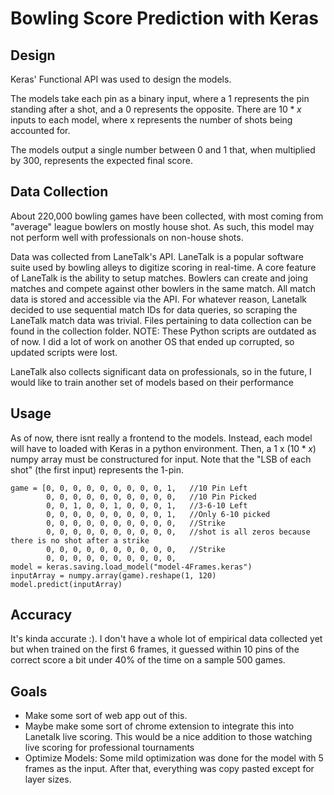 # Bowling Score Prediction with Keras

## Design
Keras' Functional API was used to design the models. 

The models take each pin as a binary input, where a 1 represents the pin standing after a shot, and a 0 represents the opposite. There are $10 * x$ inputs to each model, where x represents the number of shots being accounted for.

The models output a single number between 0 and 1 that, when multiplied by 300, represents the expected final score. 

## Data Collection
About 220,000 bowling games have been collected, with most coming from "average" league bowlers on mostly house shot. As such, this model may not perform well with professionals on non-house shots.

Data was collected from LaneTalk's API. LaneTalk is a popular software suite used by bowling alleys to digitize scoring in real-time. A core feature of LaneTalk is the ability to setup matches. Bowlers can create and joing matches and compete against other bowlers in the same match. All match data is stored and accessible via the API. For whatever reason, Lanetalk decided to use sequential match IDs for data queries, so scraping the LaneTalk match data was trivial. Files pertaining to data collection can be found in the collection folder. NOTE: These Python scripts are outdated as of now. I did a lot of work on another OS that ended up corrupted, so updated scripts were lost.

LaneTalk also collects significant data on professionals, so in the future, I would like to train another set of models based on their performance

## Usage
As of now, there isnt really a frontend to the models. Instead, each model will have to loaded with Keras in a python environment. Then, a  $1$ x $(10*x)$ numpy array must be constructured for input. Note that the "LSB of each shot" (the first input) represents the 1-pin. 
```
game = [0, 0, 0, 0, 0, 0, 0, 0, 0, 1,	//10 Pin Left
		0, 0, 0, 0, 0, 0, 0, 0, 0, 0,	//10 Pin Picked
		0, 0, 1, 0, 0, 1, 0, 0, 0, 1,	//3-6-10 Left
		0, 0, 0, 0, 0, 0, 0, 0, 0, 1,	//Only 6-10 picked
		0, 0, 0, 0, 0, 0, 0, 0, 0, 0,	//Strike
		0, 0, 0, 0, 0, 0, 0, 0, 0, 0,	//shot is all zeros because there is no shot after a strike
		0, 0, 0, 0, 0, 0, 0, 0, 0, 0,	//Strike
		0, 0, 0, 0, 0, 0, 0, 0, 0, 0,
model = keras.saving.load_model("model-4Frames.keras")
inputArray = numpy.array(game).reshape(1, 120)
model.predict(inputArray)
```

## Accuracy
It's kinda accurate :). I don't have a whole lot of empirical data collected yet but when trained on the first 6 frames, it guessed within 10 pins of the correct score a bit under 40% of the time on a sample 500 games.

## Goals

- Make some sort of web app out of this.
- Maybe make some sort of chrome extension to integrate this into Lanetalk live scoring. This would be a nice addition to those watching live scoring for professional tournaments
- Optimize Models: Some mild optimization was done for the model with 5 frames as the input. After that, everything was copy pasted except for layer sizes. 
